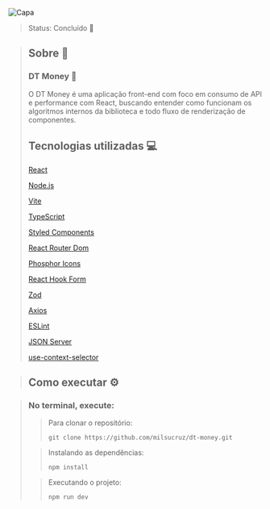 ![Capa](https://github.com/milsucruz/dt-money/assets/103121417/f1d59d60-cd69-46ba-b5da-39e86c24847c)
> Status: Concluído 🚀

> ## Sobre 📖
> 
> ### DT Money 💸
> O DT Money é uma aplicação front-end com foco em consumo de API e performance com React, buscando entender como funcionam os algoritmos internos da biblioteca e todo fluxo de renderização de componentes.
>
> ## Tecnologias utilizadas 💻
> 
> [React](https://pt-br.reactjs.org/)
>
> [Node.js](https://nodejs.org/en/)
>
> [Vite](https://vitejs.dev/)
>
> [TypeScript](https://www.typescriptlang.org/)
>
> [Styled Components](https://styled-components.com/) 
> 
> [React Router Dom](https://reactrouter.com/en/main)
>
> [Phosphor Icons](https://phosphoricons.com/)
>
> [React Hook Form](https://react-hook-form.com/)
> 
> [Zod](https://github.com/colinhacks/zod)
> 
> [Axios](https://axios-http.com/ptbr/docs/intro)
>
> [ESLint](https://eslint.org/)
>
> [JSON Server](https://github.com/typicode/json-server)
>
> [use-context-selector](https://github.com/dai-shi/use-context-selector)

> ## Como executar ⚙️

> ### No terminal, execute:
>> Para clonar o repositório:
>> 
>>  ```git clone https://github.com/milsucruz/dt-money.git```
>
>> Instalando as dependências:
>>
>> ```npm install```
>
>> Executando o projeto:
>>
>>```npm run dev```
